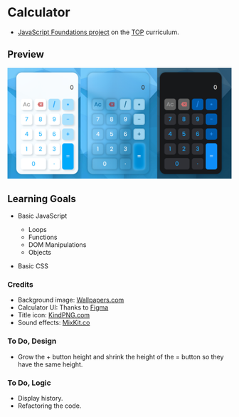 # Calculator
- [JavaScript Foundations project](https://www.theodinproject.com/lessons/foundations-calculator) on the [TOP](https://www.theodinproject.com/) curriculum.

## Preview
![themes preview](images/themes.png)

## Learning Goals
- Basic JavaScript
  - Loops
  - Functions
  - DOM Manipulations
  - Objects

- Basic CSS

### Credits
- Background image: [Wallpapers.com](https://wallpapers.com/wallpapers/low-poly-blue-background-5o6wzulr6o47bk0a.html)
- Calculator UI: Thanks to [Figma](https://www.figma.com/file/KArnfg50SaRrXc4rvJ75YM/Calculator-App-Ui-Design-Free)
- Title icon: [KindPNG.com](https://www.kindpng.com/imgv/iimmhRx_calculator-icon-calculator-app-icon-png-transparent-png/)
- Sound effects: [MixKit.co](https://mixkit.co/free-sound-effects/click/)

### To Do, Design
- Grow the + button height and shrink the height of the = button so they have the same height.

### To Do, Logic
- Display history.
- Refactoring the code.